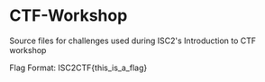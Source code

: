 # CTF-Workshop
Source files for challenges used during ISC2's Introduction to CTF workshop

Flag Format: ISC2CTF{this_is_a_flag}
